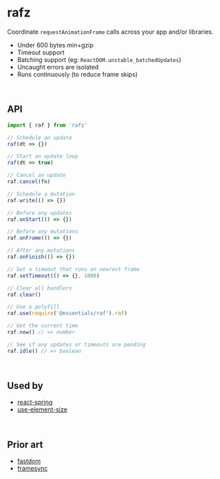 # rafz

Coordinate `requestAnimationFrame` calls across your app and/or libraries.

- Under 600 bytes min+gzip
- Timeout support
- Batching support (eg: `ReactDOM.unstable_batchedUpdates`)
- Uncaught errors are isolated
- Runs continuously (to reduce frame skips)

&nbsp;

## API

```ts
import { raf } from 'rafz'

// Schedule an update
raf(dt => {})

// Start an update loop
raf(dt => true)

// Cancel an update
raf.cancel(fn)

// Schedule a mutation
raf.write(() => {})

// Before any updates
raf.onStart(() => {})

// Before any mutations
raf.onFrame(() => {})

// After any mutations
raf.onFinish(() => {})

// Set a timeout that runs on nearest frame
raf.setTimeout(() => {}, 1000)

// Clear all handlers
raf.clear()

// Use a polyfill
raf.use(require('@essentials/raf').raf)

// Get the current time
raf.now() // => number

// See if any updates or timeouts are pending
raf.idle() // => boolean
```

&nbsp;

## Used by

- [react-spring](https://github.com/pmndrs/react-spring)
- [use-element-size](https://github.com/alloc/use-element-size)

&nbsp;

## Prior art

- [fastdom](https://github.com/wilsonpage/fastdom)
- [framesync](https://github.com/Popmotion/popmotion/tree/master/packages/framesync)
